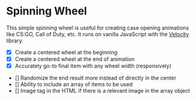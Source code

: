 # Spinning Wheel

This simple spinning wheel is useful for creating case opening animations like CS:GO, Call of Duty, etc. It runs on vanilla JavaScript with the [Velocity](https://github.com/julianshapiro/velocity) library.

- [x] Create a centered wheel at the beginning
- [x] Create a centered wheel at the end of animation
- [x] Accurately go-to final item with any wheel width (responsively)
- [] Randomize the end result more instead of directly in the center
- [] Ability to include an array of items to be used
- [] Image tag in the HTML if there is a relevant image in the array object